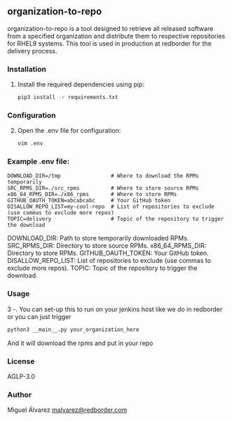 ## organization-to-repo

organization-to-repo is a tool designed to retrieve all released software from a specified organization and distribute them to respective repositories for RHEL9 systems. This tool is used in production at redborder for the delivery process.

### Installation

1. Install the required dependencies using pip:

   ```bash
   pip3 install -r requirements.txt
   ```

### Configuration

2. Open the .env file for configuration:
    ```bash
    vim .env
    ```
    
### Example .env file:

```plaintext
DOWNLOAD_DIR=/tmp                # Where to download the RPMs temporarily
SRC_RPMS_DIR=./src_rpms          # Where to store source RPMs
x86_64_RPMS_DIR=./x86_rpms       # Where to store RPMs
GITHUB_OAUTH_TOKEN=abcabcabc     # Your GitHub token
DISALLOW_REPO_LIST=my-cool-repo  # List of repositories to exclude (use commas to exclude more repos)
TOPIC=delivery                   # Topic of the repository to trigger the download
```
DOWNLOAD_DIR: Path to store temporarily downloaded RPMs.
SRC_RPMS_DIR: Directory to store source RPMs.
x86_64_RPMS_DIR: Directory to store RPMs.
GITHUB_OAUTH_TOKEN: Your GitHub token.
DISALLOW_REPO_LIST: List of repositories to exclude (use commas to exclude more repos).
TOPIC: Topic of the repository to trigger the download.

### Usage

3 -. You can set-up this to run on your jenkins host like we do in redborder or you can just trigger 

```bash
python3 __main__.py your_organization_here
```

And it will download the rpms and put in your repo

### License
AGLP-3.0

### Author
Miguel Álvarez <malvarez@redborder.com>
